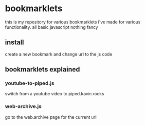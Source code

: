 # bookmarklets
this is my repository for various bookmarklets i've made for various functionality. all basic javascript nothing fancy

## install
create a new bookmark and change url to the js code

## bookmarklets explained
### youtube-to-piped.js
switch from a youtube video to piped.kavin.rocks

### web-archive.js
go to the web.archive page for the current url
